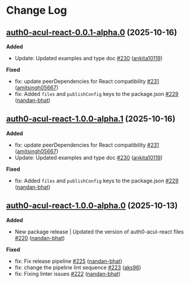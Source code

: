 # Change Log

## [auth0-acul-react-0.0.1-alpha.0](https://github.com/auth0/universal-login/tree/auth0-acul-react-0.0.1-alpha.0) (2025-10-16)

**Added**
- Update: Updated examples and type doc [\#230](https://github.com/auth0/universal-login/pull/230) ([ankita10119](https://github.com/ankita10119))

**Fixed**
- fix: update peerDependencies for React compatibility [\#231](https://github.com/auth0/universal-login/pull/231) ([amitsingh05667](https://github.com/amitsingh05667))
- fix: Added `files` and `publishConfig` keys to the package.json [\#229](https://github.com/auth0/universal-login/pull/229) ([nandan-bhat](https://github.com/nandan-bhat))

## [auth0-acul-react-1.0.0-alpha.1](https://github.com/auth0/universal-login/tree/auth0-acul-react-1.0.0-alpha.1) (2025-10-16)

**Added**
- fix: update peerDependencies for React compatibility [\#231](https://github.com/auth0/universal-login/pull/231) ([amitsingh05667](https://github.com/amitsingh05667))
- Update: Updated examples and type doc [\#230](https://github.com/auth0/universal-login/pull/230) ([ankita10119](https://github.com/ankita10119))

**Fixed**
- fix: Added `files` and `publishConfig` keys to the package.json [\#229](https://github.com/auth0/universal-login/pull/229) ([nandan-bhat](https://github.com/nandan-bhat))

## [auth0-acul-react-1.0.0-alpha.0](https://github.com/auth0/universal-login/tree/auth0-acul-react-1.0.0-alpha.0) (2025-10-13)

**Added**
- New package release | Updated the version of auth0-acul-react files [\#220](https://github.com/auth0/universal-login/pull/220) ([nandan-bhat](https://github.com/nandan-bhat))

**Fixed**
- fix: Fix release pipeline [\#225](https://github.com/auth0/universal-login/pull/225) ([nandan-bhat](https://github.com/nandan-bhat))
- fix: change the pipeline lint sequence [\#223](https://github.com/auth0/universal-login/pull/223) ([aks96](https://github.com/aks96))
- fix: Fixing linter issues [\#222](https://github.com/auth0/universal-login/pull/222) ([nandan-bhat](https://github.com/nandan-bhat))

